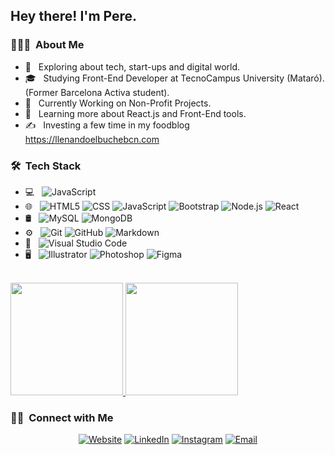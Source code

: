 <h2> Hey there! I'm Pere.</h2>

<h3> 👨🏻‍💻 &nbsp;About Me </h3>

- 🤔 &nbsp; Exploring about tech, start-ups and digital world.
- 🎓 &nbsp; Studying Front-End Developer at TecnoCampus University (Mataró). (Former Barcelona Activa student).
- 💼 &nbsp; Currently Working on Non-Profit Projects.
- 🌱 &nbsp; Learning more about React.js and Front-End tools.
- ✍️ &nbsp; Investing a few time in my foodblog https://llenandoelbuchebcn.com

<h3> 🛠 &nbsp;Tech Stack</h3>

- 💻 &nbsp;
  ![JavaScript](https://img.shields.io/badge/-JavaScript-333333?style=flat&logo=javascript)
- 🌐 &nbsp;
  ![HTML5](https://img.shields.io/badge/-HTML5-333333?style=flat&logo=HTML5)
  ![CSS](https://img.shields.io/badge/-CSS-333333?style=flat&logo=CSS3&logoColor=1572B6)
  ![JavaScript](https://img.shields.io/badge/-JavaScript-333333?style=flat&logo=javascript)
  ![Bootstrap](https://img.shields.io/badge/-Bootstrap-333333?style=flat&logo=bootstrap&logoColor=563D7C)
  ![Node.js](https://img.shields.io/badge/-Node.js-333333?style=flat&logo=node.js)
  ![React](https://img.shields.io/badge/-React-333333?style=flat&logo=react)
- 🛢 &nbsp;
  ![MySQL](https://img.shields.io/badge/-MySQL-333333?style=flat&logo=mysql)
  ![MongoDB](https://img.shields.io/badge/-MongoDB-333333?style=flat&logo=mongodb)
- ⚙️ &nbsp;
  ![Git](https://img.shields.io/badge/-Git-333333?style=flat&logo=git)
  ![GitHub](https://img.shields.io/badge/-GitHub-333333?style=flat&logo=github)
  ![Markdown](https://img.shields.io/badge/-Markdown-333333?style=flat&logo=markdown)
- 🔧 &nbsp;
  ![Visual Studio Code](https://img.shields.io/badge/-Visual%20Studio%20Code-333333?style=flat&logo=visual-studio-code&logoColor=007ACC)
- 🖥 &nbsp;
  ![Illustrator](https://img.shields.io/badge/-Illustrator-333333?style=flat&logo=adobe-illustrator)
  ![Photoshop](https://img.shields.io/badge/-Photoshop-333333?style=flat&logo=adobe-photoshop)
  ![Figma](https://img.shields.io/badge/-Figma-333333?style=flat&logo=figma)

<br/>

<a href="https://github.com/En-Pere">
  <img height="180em" src="https://github-readme-stats.vercel.app/api?username=En-Pere&theme=buefy&show_icons=true" />
  <img height="180em" src="https://github-readme-stats.vercel.app/api/top-langs/?username=En-Pere&theme=buefy&layout=compact" />
</a>

<br/>

<h3> 🤝🏻 &nbsp;Connect with Me </h3>

<p align="center">
<a href="https://www.enpereruba.com/"><img alt="Website" src="https://img.shields.io/badge/Website-www.enpereruba.com-blue?style=flat-square&logo=google-chrome"></a>
<a href="https://www.linkedin.com/in/en-pere/"><img alt="LinkedIn" src="https://img.shields.io/badge/LinkedIn-Pere%20Ruiz-blue?style=flat-square&logo=linkedin"></a>
<a href="https://www.instagram.com/enpereruba/"><img alt="Instagram" src="https://img.shields.io/badge/Instagram-enpereruba-blue?style=flat-square&logo=instagram"></a>
<a href="mailto:info@enpereruba.com"><img alt="Email" src="https://img.shields.io/badge/Email-info@enpereruba.com-blue?style=flat-square&logo=gmail"></a>
</p>
